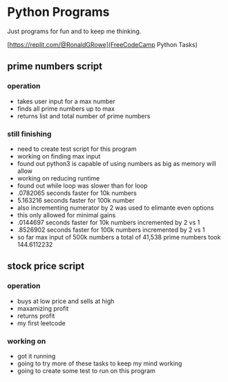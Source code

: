 # Python Programs
Just programs for fun and to keep me thinking.

[https://replit.com/@RonaldGRowe](FreeCodeCamp Python Tasks)

## prime numbers script
### operation
* takes user input for a max number
* finds all prime numbers up to max
* returns list and total number of prime numbers
### still finishing
* need to create test script for this program
* working on finding max input
* found out python3 is capable of using numbers as big as memory will allow
* working on reducing runtime
* found out while loop was slower than for loop 
* .0782065 seconds faster for 10k numbers
* 5.163216 seconds faster for 100k number
* also incrementing numerator by 2 was used to elimante even options
* this only allowed for minimal gains
* .0144697 seconds faster for 10k numbers incremented by 2 vs 1
* .8526902 seconds faster for 100k numbers incremented by 2 vs 1
* so far max input of 500k numbers a total of 41,538 prime numbers took 144.6112232

## stock price script
### operation 
* buys at low price and sells at high
* maxamizing profit
* returns profit
* my first leetcode
### working on
* got it running
* going to try more of these tasks to keep my mind working
* going to create some test to run on this program
